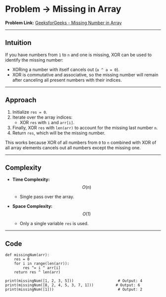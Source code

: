 # Problem -> Missing in Array

**Problem Link:** [GeeksforGeeks - Missing Number in Array](https://www.geeksforgeeks.org/problems/missing-number-in-array1416/1?page=1&sortBy=submissions)

---

## Intuition

If you have numbers from `1` to `n` and one is missing, XOR can be used to identify the missing number:

- XORing a number with itself cancels out (`a ^ a = 0`).
- XOR is commutative and associative, so the missing number will remain after canceling all present numbers with their indices.

---

## Approach

1. Initialize `res = 0`.
2. Iterate over the array indices:
   - XOR `res` with `i` and `arr[i]`.
3. Finally, XOR `res` with `len(arr)` to account for the missing last number `n`.
4. Return `res`, which will be the missing number.

This works because XOR of all numbers from `0` to `n` combined with XOR of all array elements cancels out all numbers except the missing one.

---

## Complexity

- **Time Complexity:** $$O(n)$$
  - Single pass over the array.

- **Space Complexity:** $$O(1)$$
  - Only a single variable `res` is used.

---

## Code

```python3
def missingNum(arr):
    res = 0
    for i in range(len(arr)):
        res ^= i ^ arr[i]
    return res ^ len(arr)

print(missingNum([1, 2, 3, 5]))                    # Output: 4
print(missingNum([8, 2, 4, 5, 3, 7, 1]))          # Output: 6
print(missingNum([1]))                             # Output: 2

```

